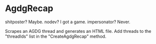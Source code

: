 # AgdgRecap
shitposter? Maybe.
nodev? I got a game.
impersonator? Never.

Scrapes an AGDG thread and generates an HTML file. 
Add threads to the "threadIds" list in the "CreateAgdgRecap" method.


